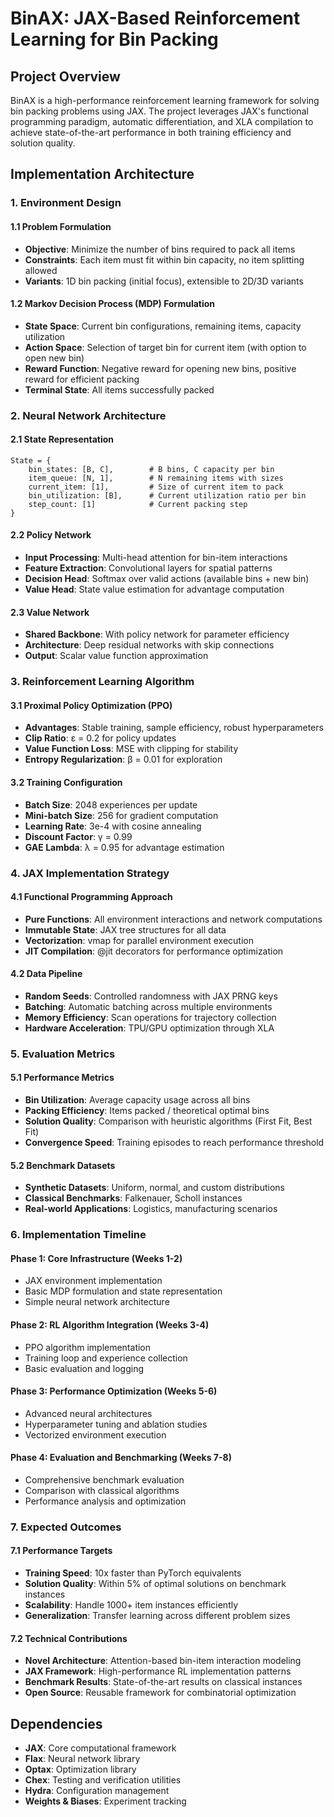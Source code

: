 # BinAX: JAX-Based Reinforcement Learning for Bin Packing

## Project Overview

BinAX is a high-performance reinforcement learning framework for solving bin packing problems using JAX. The project leverages JAX's functional programming paradigm, automatic differentiation, and XLA compilation to achieve state-of-the-art performance in both training efficiency and solution quality.

## Implementation Architecture

### 1. Environment Design

#### 1.1 Problem Formulation
- **Objective**: Minimize the number of bins required to pack all items
- **Constraints**: Each item must fit within bin capacity, no item splitting allowed
- **Variants**: 1D bin packing (initial focus), extensible to 2D/3D variants

#### 1.2 Markov Decision Process (MDP) Formulation
- **State Space**: Current bin configurations, remaining items, capacity utilization
- **Action Space**: Selection of target bin for current item (with option to open new bin)
- **Reward Function**: Negative reward for opening new bins, positive reward for efficient packing
- **Terminal State**: All items successfully packed

### 2. Neural Network Architecture

#### 2.1 State Representation
```
State = {
    bin_states: [B, C],        # B bins, C capacity per bin
    item_queue: [N, 1],        # N remaining items with sizes
    current_item: [1],         # Size of current item to pack
    bin_utilization: [B],      # Current utilization ratio per bin
    step_count: [1]            # Current packing step
}
```

#### 2.2 Policy Network
- **Input Processing**: Multi-head attention for bin-item interactions
- **Feature Extraction**: Convolutional layers for spatial patterns
- **Decision Head**: Softmax over valid actions (available bins + new bin)
- **Value Head**: State value estimation for advantage computation

#### 2.3 Value Network
- **Shared Backbone**: With policy network for parameter efficiency
- **Architecture**: Deep residual networks with skip connections
- **Output**: Scalar value function approximation

### 3. Reinforcement Learning Algorithm

#### 3.1 Proximal Policy Optimization (PPO)
- **Advantages**: Stable training, sample efficiency, robust hyperparameters
- **Clip Ratio**: ε = 0.2 for policy updates
- **Value Function Loss**: MSE with clipping for stability
- **Entropy Regularization**: β = 0.01 for exploration

#### 3.2 Training Configuration
- **Batch Size**: 2048 experiences per update
- **Mini-batch Size**: 256 for gradient computation
- **Learning Rate**: 3e-4 with cosine annealing
- **Discount Factor**: γ = 0.99
- **GAE Lambda**: λ = 0.95 for advantage estimation

### 4. JAX Implementation Strategy

#### 4.1 Functional Programming Approach
- **Pure Functions**: All environment interactions and network computations
- **Immutable State**: JAX tree structures for all data
- **Vectorization**: vmap for parallel environment execution
- **JIT Compilation**: @jit decorators for performance optimization

#### 4.2 Data Pipeline
- **Random Seeds**: Controlled randomness with JAX PRNG keys
- **Batching**: Automatic batching across multiple environments
- **Memory Efficiency**: Scan operations for trajectory collection
- **Hardware Acceleration**: TPU/GPU optimization through XLA

### 5. Evaluation Metrics

#### 5.1 Performance Metrics
- **Bin Utilization**: Average capacity usage across all bins
- **Packing Efficiency**: Items packed / theoretical optimal bins
- **Solution Quality**: Comparison with heuristic algorithms (First Fit, Best Fit)
- **Convergence Speed**: Training episodes to reach performance threshold

#### 5.2 Benchmark Datasets
- **Synthetic Datasets**: Uniform, normal, and custom distributions
- **Classical Benchmarks**: Falkenauer, Scholl instances
- **Real-world Applications**: Logistics, manufacturing scenarios

### 6. Implementation Timeline

#### Phase 1: Core Infrastructure (Weeks 1-2)
- JAX environment implementation
- Basic MDP formulation and state representation
- Simple neural network architecture

#### Phase 2: RL Algorithm Integration (Weeks 3-4)
- PPO algorithm implementation
- Training loop and experience collection
- Basic evaluation and logging

#### Phase 3: Performance Optimization (Weeks 5-6)
- Advanced neural architectures
- Hyperparameter tuning and ablation studies
- Vectorized environment execution

#### Phase 4: Evaluation and Benchmarking (Weeks 7-8)
- Comprehensive benchmark evaluation
- Comparison with classical algorithms
- Performance analysis and optimization

### 7. Expected Outcomes

#### 7.1 Performance Targets
- **Training Speed**: 10x faster than PyTorch equivalents
- **Solution Quality**: Within 5% of optimal solutions on benchmark instances
- **Scalability**: Handle 1000+ item instances efficiently
- **Generalization**: Transfer learning across different problem sizes

#### 7.2 Technical Contributions
- **Novel Architecture**: Attention-based bin-item interaction modeling
- **JAX Framework**: High-performance RL implementation patterns
- **Benchmark Results**: State-of-the-art results on classical instances
- **Open Source**: Reusable framework for combinatorial optimization

## Dependencies

- **JAX**: Core computational framework
- **Flax**: Neural network library
- **Optax**: Optimization library
- **Chex**: Testing and verification utilities
- **Hydra**: Configuration management
- **Weights & Biases**: Experiment tracking
